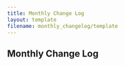 ```yaml
---
title: Monthly Change Log
layout: template
filename: monthly_changelog/template
---
```


## Monthly Change Log
